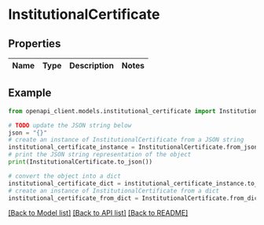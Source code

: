 # InstitutionalCertificate


## Properties

Name | Type | Description | Notes
------------ | ------------- | ------------- | -------------

## Example

```python
from openapi_client.models.institutional_certificate import InstitutionalCertificate

# TODO update the JSON string below
json = "{}"
# create an instance of InstitutionalCertificate from a JSON string
institutional_certificate_instance = InstitutionalCertificate.from_json(json)
# print the JSON string representation of the object
print(InstitutionalCertificate.to_json())

# convert the object into a dict
institutional_certificate_dict = institutional_certificate_instance.to_dict()
# create an instance of InstitutionalCertificate from a dict
institutional_certificate_from_dict = InstitutionalCertificate.from_dict(institutional_certificate_dict)
```
[[Back to Model list]](../README.md#documentation-for-models) [[Back to API list]](../README.md#documentation-for-api-endpoints) [[Back to README]](../README.md)


